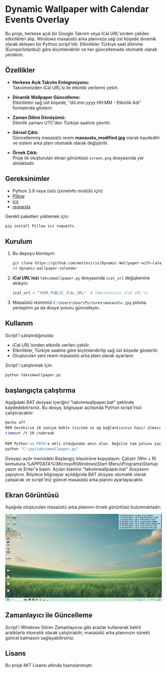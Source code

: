 # Dynamic Wallpaper with Calendar Events Overlay

Bu proje, herkese açık bir Google Takvim veya iCal URL'sinden çekilen etkinlikleri alıp, Windows masaüstü arka planınıza sağ üst köşede dinamik olarak ekleyen bir Python script'idir. Etkinlikler Türkiye saat dilimine (Europe/Istanbul) göre biçimlendirilir ve her güncellemede otomatik olarak yenilenir.

## Özellikler

- **Herkese Açık Takvim Entegrasyonu:**  
  Takviminizden iCal URL'si ile etkinlik verilerini çekin.
  
- **Dinamik Wallpaper Güncelleme:**  
  Etkinlikleri sağ üst köşede, "dd.mm.yyyy HH:MM - Etkinlik Adı" formatında gösterir.
  
- **Zaman Dilimi Dönüşümü:**  
  Etkinlik zamanı UTC'den Türkiye saatine çevrilir.

- **Görsel Çıktı:**  
  Güncellenmiş masaüstü resmi **masaustu_modified.jpg** olarak kaydedilir ve sistem arka planı otomatik olarak değiştirilir.

- **Örnek Çıktı:**  
  Proje ile oluşturulan ekran görüntüsü `screen.png` dosyasında yer almaktadır.

## Gereksinimler

- Python 3.9 veya üstü (zoneinfo modülü için)
- [Pillow](https://pillow.readthedocs.io/)  
- [ics](https://pypi.org/project/ics/)  
- [requests](https://pypi.org/project/requests/)

Gerekli paketleri yüklemek için:

```bash
pip install Pillow ics requests
```

## Kurulum

1. Bu depoyu klonlayın:

   ```bash
   git clone https://github.com/metinciris/Dynamic-Wallpaper-with-Calendar-Events-Overlay
   cd dynamic-wallpaper-calendar
   ```

2. **iCal URL'nizi** `takvimwallpaper.py` dosyasında `ical_url` değişkenine ekleyin:

   ```python
   ical_url = "YOUR_PUBLIC_ICAL_URL"  # Takviminizin iCal URL'si
   ```

3. Masaüstü resminizi `C:\Users\User\Pictures\masaustu.jpg` yoluna yerleştirin ya da dosya yolunu güncelleyin.

## Kullanım

Script'i çalıştırdığınızda:
- iCal URL'sinden etkinlik verileri çekilir.
- Etkinlikler, Türkiye saatine göre biçimlendirilip sağ üst köşede gösterilir.
- Oluşturulan yeni resim masaüstü arka planı olarak ayarlanır.

Script'i çalıştırmak için:

```bash
python takvimwallpaper.py
```

## başlangıçta çalıştırma
Aşağıdaki BAT dosyası içeriğini "takvimwallpaper.bat" şeklinde kaydedebilirsiniz. Bu dosya, bilgisayar açılışında Python script'inizi çalıştıracaktır:
```bash
@echo off
REM Gerekirse 10 saniye bekle (sistem ve ağ bağlantısının hazır olması için)
timeout /t 10 /nobreak

REM Python'un PATH'e ekli olduğundan emin olun. Değilse tam yolunu yazın.
python "C:\py\takvimwallpaper.py"
```
Dosyayı açılır menüdeki Başlangıç klasörüne kopyalayın:
Çalıştır (Win + R) komutuna %APPDATA%\Microsoft\Windows\Start Menu\Programs\Startup yazın ve Enter'a basın.
Açılan klasöre "takvimwallpaper.bat" dosyasını yapıştırın.
Böylece bilgisayar açıldığında BAT dosyası otomatik olarak çalışacak ve script'iniz güncel masaüstü arka planını ayarlayacaktır.

## Ekran Görüntüsü

Aşağıda oluşturulan masaüstü arka planının örnek görüntüsü bulunmaktadır:

![Screen](screen.png)

## Zamanlayıcı ile Güncelleme

Script'i Windows Görev Zamanlayıcısı gibi araçlar kullanarak belirli aralıklarla otomatik olarak çalıştırabilir, masaüstü arka planınızın sürekli güncel kalmasını sağlayabilirsiniz.

## Lisans

Bu proje MIT Lisansı altında lisanslanmıştır. 
